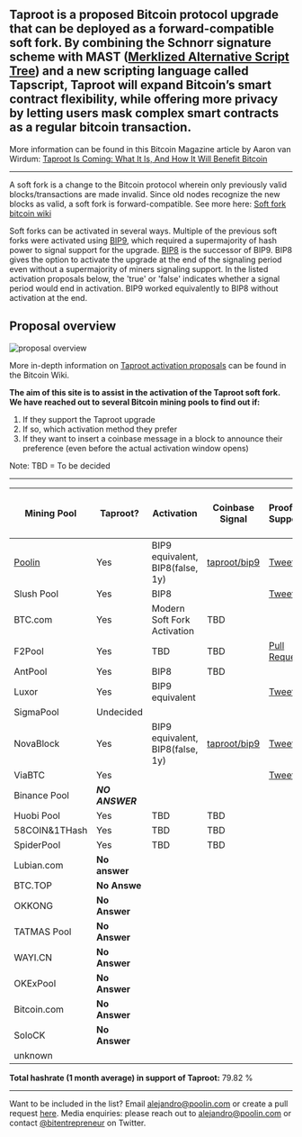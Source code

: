 ## Taproot is a proposed Bitcoin protocol upgrade that can be deployed as a forward-compatible soft fork. By combining the Schnorr signature scheme with MAST ([Merklized Alternative Script Tree](https://bitcoin.stackexchange.com/questions/99539/what-are-merklized-alternative-script-trees)) and a new scripting language called Tapscript, Taproot will expand Bitcoin’s smart contract flexibility, while offering more privacy by letting users mask complex smart contracts as a regular bitcoin transaction.
More information can be found in this Bitcoin Magazine article by Aaron van Wirdum: [Taproot Is Coming: What It Is, And How It Will Benefit Bitcoin](https://bitcoinmagazine.com/articles/taproot-coming-what-it-and-how-it-will-benefit-bitcoin)

------

A soft fork is a change to the Bitcoin protocol wherein only previously valid blocks/transactions are made invalid. Since old nodes recognize the new blocks as valid, a soft fork is forward-compatible. See more here: [Soft fork bitcoin wiki](https://en.bitcoin.it/wiki/Softfork) 

Soft forks can be activated in several ways. Multiple of the previous soft forks were activated using [BIP9](https://en.bitcoin.it/wiki/BIP_0009), which required a supermajority of hash power to signal support for the upgrade. [BIP8](https://en.bitcoin.it/wiki/BIP_0008) is the successor of BIP9. BIP8 gives the option to activate the upgrade at the end of the signaling period even without a supermajority of miners signaling support. In the listed activation proposals below, the 'true' or 'false' indicates whether a signal period would end in activation. BIP9 worked equivalently to BIP8 without activation at the end.

## Proposal overview

![proposal overview](https://en.bitcoin.it/w/images/en/1/19/Activation-timeline.png)

More in-depth information on [Taproot activation proposals](https://en.bitcoin.it/wiki/Taproot_activation_proposals) can be found in the Bitcoin Wiki.

**The aim of this site is to assist in the activation of the Taproot soft fork. We have reached out to several Bitcoin mining pools to find out if:**

1. If they support the Taproot upgrade
1. If so, which activation method they prefer
1. If they want to insert a coinbase message in a block to announce their preference (even before the actual activation window opens)

Note: TBD = To be decided

------

 Mining Pool |   Taproot?     |  Activation | Coinbase Signal | Proof of Support | [Global Hashrate % (1 month](https://btc.com/stats/pool?pool_mode=month)
------------ | ------------- | ------------- | ------------- | ------------- | ------------- |
[Poolin](https://poolin.com) | Yes | BIP9 equivalent, BIP8(false, 1y) | [taproot/bip9](https://explorer.poolin.com/block/0000000000000000000698859d225da3129461173d6a9c07b2849edc9da0a12d) | [Tweet](https://twitter.com/officialpoolin/status/1329021070918230017) | 12.49 %	
Slush Pool | Yes | BIP8 |  | [Tweet](https://twitter.com/slush_pool/status/1329051461100204032) | 2.96 %	
BTC.com | Yes | Modern Soft Fork Activation | TBD | | 9.87 %	
F2Pool | Yes | TBD | TBD | [Pull Request](https://github.com/taprootactivation/Taproot-Activation/pull/4) | 19.28 %	
AntPool | Yes | BIP8 | TBD | | 10.05 %
Luxor | Yes | BIP9 equivalent | | [Tweet](https://twitter.com/LuxorTechTeam/status/1329537408790978560) | 0.4%
SigmaPool | Undecided | | | | 0.16 %	
NovaBlock  | Yes | BIP9 equivalent, BIP8(false, 1y) | [taproot/bip9](https://explorer.poolin.com/block/000000000000000000099e89321b5b7942d9b615393965a2c8990dc6c431b745) | [Tweet](https://twitter.com/bitentrepreneur/status/1331570001552297984/likes) | 1.5 %	 |
ViaBTC   | Yes | | | [Tweet](https://twitter.com/yhaiyang/status/1332402832075411456)| 7.18 %
Binance Pool | <strong><em>NO ANSWER</em></strong> | | | | 11.23 %	
Huobi Pool | Yes | TBD | TBD| | 9.71 %	
58COIN&1THash	| Yes | TBD | TBD| | 5.86 %	
SpiderPool	| Yes | TBD | TBD| | 0.52 %	
Lubian.com | **No answer** | | | | 4.05 %
BTC.TOP | **No Answe** | | | | 1.71 %
OKKONG | **No Answer** |  | | | .39 %
TATMAS Pool | **No Answer** | | | | .39 %
WAYI.CN | **No Answer** | | | | .3 %
OKExPool | **No Answer** | | | | .07 %
Bitcoin.com | **No Answer** | | | | .05 %
SoloCK | **No Answer** |  | | | .02%
unknown | | | | | 2.3 %


**Total hashrate (1 month average) in support of Taproot:** 79.82 %

------

Want to be included in the list? Email <alejandro@poolin.com> or create a pull request [here](https://github.com/taprootactivation). 
Media enquiries: please reach out to <alejandro@poolin.com> or contact [@bitentrepreneur](https://twitter.com/bitentrepreneur) on Twitter.

